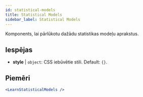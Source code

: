 ```yaml
---
id: statistical-models
title: Statistical Models
sidebar_label: Statistical Models
---
```


Komponents, lai pārlūkotu dažādu statistikas modeļu aprakstus.

## Iespējas

* __style__ | `object`: CSS iebūvētie stili. Default: `{}`.


## Piemēri

```jsx live
<LearnStatisticalModels />
```

